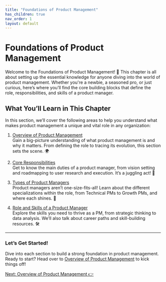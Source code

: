```yaml
---
title: "Foundations of Product Management"
has_children: true
nav_order: 1
layout: default
---
```


# Foundations of Product Management

Welcome to the Foundations of Product Management! 🎉 This chapter is all about setting up the essential knowledge for anyone diving into the world of product management. Whether you're a newbie, a seasoned pro, or just curious, here’s where you’ll find the core building blocks that define the role, responsibilities, and skills of a product manager.

## What You’ll Learn in This Chapter

In this section, we’ll cover the following areas to help you understand what makes product management a unique and vital role in any organization:

1. [Overview of Product Management](overview-of-product-management)  
   Gain a big-picture understanding of what product management is and why it matters. From defining the role to tracing its evolution, this section sets the scene. 🌍

2. [Core Responsibilities](core-responsibilities)  
   Get to know the main duties of a product manager, from vision setting and roadmapping to user research and execution. It’s a juggling act! 🤹

3. [Types of Product Managers](types-of-product-managers)  
   Product managers aren’t one-size-fits-all! Learn about the different specializations within the role, from Technical PMs to Growth PMs, and where each shines. 🌟

4. [Role and Skills of a Product Manager](role-and-skills-of-a-product-manager)  
   Explore the skills you need to thrive as a PM, from strategic thinking to data analysis. We’ll also talk about career paths and skill-building resources. 🛠️

---

### Let’s Get Started!

Dive into each section to build a strong foundation in product management. Ready to start? Head over to [Overview of Product Management](overview-of-product-management) to kick things off!

<div class="nav-buttons">
    <a href="overview-of-product-management" class="btn btn-primary">Next: Overview of Product Management 👉</a>
</div>